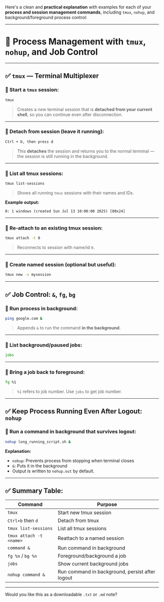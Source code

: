 Here's a clean and **practical explanation** with examples for each of your **process and session management commands**, including `tmux`, `nohup`, and background/foreground process control:

---

# 🔄 **Process Management with `tmux`, `nohup`, and Job Control**

---

## ✅ `tmux` — Terminal Multiplexer

### 🔹 Start a `tmux` session:

```bash
tmux
```

> Creates a new terminal session that is **detached from your current shell**, so you can continue even after disconnection.

---

### 🔹 Detach from session (leave it running):

```bash
Ctrl + b, then press d
```

> This **detaches** the session and returns you to the normal terminal — the session is still running in the background.

---

### 🔹 List all tmux sessions:

```bash
tmux list-sessions
```

> Shows all running `tmux` sessions with their names and IDs.

**Example output:**

```
0: 1 windows (created Sun Jul 13 10:00:00 2025) [80x24]
```

---

### 🔹 Re-attach to an existing tmux session:

```bash
tmux attach -t 0
```

> Reconnects to session with name/id `0`.

---

### 🔹 Create named session (optional but useful):

```bash
tmux new -s mysession
```

---

## ✅ Job Control: `&`, `fg`, `bg`

### 🔹 Run process in background:

```bash
ping google.com &
```

> Appends `&` to run the command **in the background**.

---

### 🔹 List background/paused jobs:

```bash
jobs
```

---

### 🔹 Bring a job back to foreground:

```bash
fg %1
```

> `%1` refers to job number. Use `jobs` to get job number.

---

## ✅ Keep Process Running Even After Logout: `nohup`

### 🔹 Run a command in background that **survives logout**:

```bash
nohup long_running_script.sh &
```

**Explanation:**

* `nohup`: Prevents process from stopping when terminal closes
* `&`: Puts it in the background
* Output is written to `nohup.out` by default.

---

## ✅ Summary Table:

| Command                 | Purpose                                         |
| ----------------------- | ----------------------------------------------- |
| `tmux`                  | Start new tmux session                          |
| `Ctrl+b` then `d`       | Detach from tmux                                |
| `tmux list-sessions`    | List all tmux sessions                          |
| `tmux attach -t <name>` | Reattach to a named session                     |
| `command &`             | Run command in background                       |
| `fg %n` / `bg %n`       | Foreground/background a job                     |
| `jobs`                  | Show current background jobs                    |
| `nohup command &`       | Run command in background, persist after logout |

---

Would you like this as a downloadable `.txt` or `.md` note?
